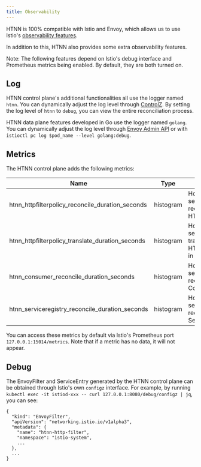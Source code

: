 ```yaml
---
title: Observability
---
```


HTNN is 100% compatible with Istio and Envoy, which allows us to use Istio's [observability features](https://istio.io/latest/docs/concepts/observability/).

In addition to this, HTNN also provides some extra observability features.

Note: The following features depend on Istio's debug interface and Prometheus metrics being enabled. By default, they are both turned on.

## Log

HTNN control plane's additional functionalities all use the logger named `htnn`. You can dynamically adjust the log level through [ControlZ](https://istio.io/latest/docs/ops/diagnostic-tools/controlz/). By setting the log level of `htnn` to `debug`, you can view the entire reconciliation process.

HTNN data plane features developed in Go use the logger named `golang`. You can dynamically adjust the log level through [Envoy Admin API](https://www.envoyproxy.io/docs/envoy/latest/operations/admin#post--logging) or with `istioctl pc log $pod_name --level golang:debug`.

## Metrics

The HTNN control plane adds the following metrics:

| Name                                             | Type      | Description                                                      |
|--------------------------------------------------|-----------|------------------------------------------------------------------|
| htnn_httpfilterpolicy_reconcile_duration_seconds | histogram | How long in seconds HTNN reconciles HTTPFilterPolicy.            |
| htnn_httpfilterpolicy_translate_duration_seconds | histogram | How long in seconds HTNN translates HTTPFilterPolicy in a batch. |
| htnn_consumer_reconcile_duration_seconds         | histogram | How long in seconds HTNN reconciles Consumer.                    |
| htnn_serviceregistry_reconcile_duration_seconds  | histogram | How long in seconds HTNN reconciles ServiceRegistry.             |

You can access these metrics by default via Istio's Prometheus port `127.0.0.1:15014/metrics`. Note that if a metric has no data, it will not appear.

## Debug

The EnvoyFilter and ServiceEntry generated by the HTNN control plane can be obtained through Istio's own `configz` interface. For example, by running `kubectl exec -it istiod-xxx -- curl 127.0.0.1:8080/debug/configz | jq`, you can see:

```
{
  "kind": "EnvoyFilter",
  "apiVersion": "networking.istio.io/v1alpha3",
  "metadata": {
    "name": "htnn-http-filter",
    "namespace": "istio-system",
    ...
  },
  ...
}
```
